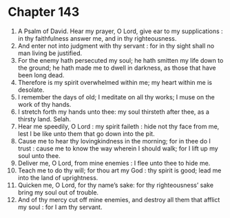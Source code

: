 # Chapter 143

1. A Psalm of David. Hear my prayer, O Lord, give ear to my supplications : in thy faithfulness answer me, and in thy righteousness.
2. And enter not into judgment with thy servant : for in thy sight shall no man living be justified.
3. For the enemy hath persecuted my soul; he hath smitten my life down to the ground; he hath made me to dwell in darkness, as those that have been long dead.
4. Therefore is my spirit overwhelmed within me; my heart within me is desolate.
5. I remember the days of old; I meditate on all thy works; I muse on the work of thy hands.
6. I stretch forth my hands unto thee: my soul thirsteth after thee, as a thirsty land. Selah.
7. Hear me speedily, O Lord : my spirit faileth : hide not thy face from me, lest I be like unto them that go down into the pit.
8. Cause me to hear thy lovingkindness in the morning; for in thee do I trust : cause me to know the way wherein I should walk; for I lift up my soul unto thee.
9. Deliver me, O Lord, from mine enemies : I flee unto thee to hide me.
10. Teach me to do thy will; for thou art my God : thy spirit is good; lead me into the land of uprightness.
11. Quicken me, O Lord, for thy name’s sake: for thy righteousness’ sake bring my soul out of trouble.
12. And of thy mercy cut off mine enemies, and destroy all them that afflict my soul : for I am thy servant.

